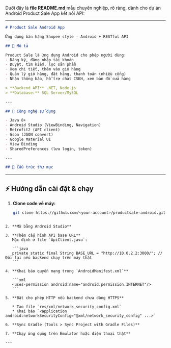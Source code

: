 Dưới đây là **file README.md** mẫu chuyên nghiệp, rõ ràng, dành cho dự án Android Product Sale App kết nối API:

---

```markdown
# Product Sale Android App

Ứng dụng bán hàng Shopee style - Android + RESTful API

## 📱 Mô tả

Product Sale là ứng dụng Android cho phép người dùng:
- Đăng ký, đăng nhập tài khoản
- Duyệt, tìm kiếm, lọc sản phẩm
- Xem chi tiết, thêm vào giỏ hàng
- Quản lý giỏ hàng, đặt hàng, thanh toán (nhiều cổng)
- Nhận thông báo, hỗ trợ chat CSKH, xem bản đồ cửa hàng

> **Backend API** .NET, Node.js
> **Database:** SQL Server/MySQL

---

## 🚀 Công nghệ sử dụng

- Java 8+
- Android Studio (ViewBinding, Navigation)
- Retrofit2 (API client)
- Gson (JSON convert)
- Google Material UI
- View Binding
- SharedPreferences (lưu login, token)

---

## 📂 Cấu trúc thư mục

```

---

## ⚡️ Hướng dẫn cài đặt & chạy

1. **Clone code về máy:**
   ```sh
   git clone https://github.com/<your-account>/productsale-android.git
````

2. **Mở bằng Android Studio**

3. **Thêm cấu hình API base URL**
   Mặc định ở file `ApiClient.java`:

   ```java
   private static final String BASE_URL = "http://10.0.2.2:3000/"; // Đổi lại nếu backend chạy trên máy thật
   ```

4. **Khai báo quyền mạng trong `AndroidManifest.xml`**

   ```xml
   <uses-permission android:name="android.permission.INTERNET"/>
   ```

5. **Bật cho phép HTTP nếu backend chưa dùng HTTPS**

   * Tạo file `res/xml/network_security_config.xml`
   * Khai báo `<application android:networkSecurityConfig="@xml/network_security_config" ...>`

6. **Sync Gradle (Tools > Sync Project with Gradle Files)**

7. **Chạy ứng dụng trên Emulator hoặc điện thoại thật**

---

